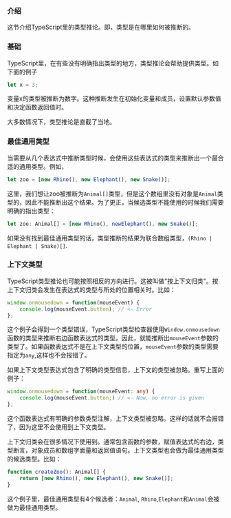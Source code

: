 ### 介绍

这节介绍TypeScript里的类型推论。即，类型是在哪里如何被推断的。

### 基础

TypeScript里，在有些没有明确指出类型的地方，类型推论会帮助提供类型。如下面的例子

```TypeScript
let x = 3;
```
变量x的类型被推断为数字。这种推断发生在初始化变量和成员，设置默认参数值和决定函数返回值时。

大多数情况下，类型推论是直截了当地。

### 最佳通用类型

当需要从几个表达式中推断类型时候，会使用这些表达式的类型来推断出一个最合适的通用类型。例如，

```TypeScript
let zoo = [new Rhino(), new Elephant(), new Snake()];
```

这里，我们想让zoo被推断为```Animal[]```类型，但是这个数组里没有对象是```Animal```类型的，因此不能推断出这个结果。为了更正，当候选类型不能使用的时候我们需要明确的指出类型：

```TypeScript
let zoo: Animal[] = [new Rhino(), newElephant(), new Snake()];
```
如果没有找到最佳通用类型的话，类型推断的结果为联合数组类型，```(Rhino | Elephant | Snake)[]```.

### 上下文类型

TypeScript类型推论也可能按照相反的方向进行。这被叫做"按上下文归类"。按上下文归类会发生在表达式的类型与所处的位置相关时。比如：

```TypeScript
window.onmousedown = function(mouseEvent) {
    console.log(mouseEvent.button); // <- Error
};
```

这个例子会得到一个类型错误，TypeScript类型检查器使用```Window.onmousedown```函数的类型来推断右边函数表达式的类型。因此，就能推断出```mouseEvent```参数的类型了。如果函数表达式不是在上下文类型的位置，```mouseEvent```参数的类型需要指定为```any```,这样也不会报错了。

如果上下文类型表达式包含了明确的类型信息，上下文的类型被忽略。重写上面的例子：

```TypeScript
window.onmousedown = function(mouseEvent: any) {
    console.log(mouseEvent.button;) // <- Now, no error is given
};
```
这个函数表达式有明确的参数类型注解，上下文类型被忽略。这样的话就不会报错了，因为这里不会使用到上下文类型。

上下文归类会在很多情况下使用到。通常包含函数的参数，赋值表达式的右边，类型断言，对象成员和数组字面量和返回值语句。上下文类型也会做为最佳通用类型的候选类型。比如：

```TypeScript
function createZoo(): Animal[] {
    return [new Rhino(), new Elephant(), new Snake()];
}
```
这个例子里，最佳通用类型有4个候选者：```Animal```, ```Rhino```,```Elephant```和```Animal```会被做为最佳通用类型。